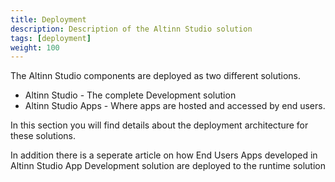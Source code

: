 ```yaml
---
title: Deployment
description: Description of the Altinn Studio solution
tags: [deployment]
weight: 100
---
```


The Altinn Studio components are deployed as two different solutions. 

* Altinn Studio - The complete Development solution
* Altinn Studio Apps - Where apps are hosted and accessed by end users. 

In this section you will find details about the deployment architecture for these solutions. 

In addition there is a seperate article on how End Users Apps developed in Altinn Studio 
App Development solution are deployed to the runtime solution






